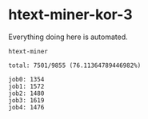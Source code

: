 # htext-miner-kor-3

Everything doing here is automated.

```
htext-miner

total: 7501/9855 (76.11364789446982%)

job0: 1354
job1: 1572
job2: 1480
job3: 1619
job4: 1476
```